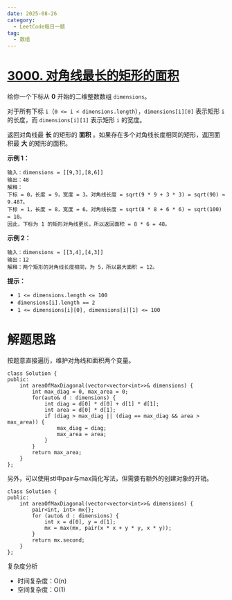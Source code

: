 ```yaml
---
date: 2025-08-26
category:
  - LeetCode每日一题
tag:
  - 数组
---
```


# [3000. 对角线最长的矩形的面积](https://leetcode.cn/problems/maximum-area-of-longest-diagonal-rectangle/)

给你一个下标从 **0** 开始的二维整数数组 `dimensions`。

对于所有下标 `i`（`0 <= i < dimensions.length`），`dimensions[i][0]` 表示矩形 `i` 的长度，而 `dimensions[i][1]` 表示矩形 `i` 的宽度。

返回对角线最 **长** 的矩形的 **面积** 。如果存在多个对角线长度相同的矩形，返回面积最 **大** 的矩形的面积。

 

**示例 1：**

```
输入：dimensions = [[9,3],[8,6]]
输出：48
解释：
下标 = 0，长度 = 9，宽度 = 3。对角线长度 = sqrt(9 * 9 + 3 * 3) = sqrt(90) ≈ 9.487。
下标 = 1，长度 = 8，宽度 = 6。对角线长度 = sqrt(8 * 8 + 6 * 6) = sqrt(100) = 10。
因此，下标为 1 的矩形对角线更长，所以返回面积 = 8 * 6 = 48。
```

**示例 2：**

```
输入：dimensions = [[3,4],[4,3]]
输出：12
解释：两个矩形的对角线长度相同，为 5，所以最大面积 = 12。
```

 

**提示：**

- `1 <= dimensions.length <= 100`
- `dimensions[i].length == 2`
- `1 <= dimensions[i][0], dimensions[i][1] <= 100`

# 解题思路

按题意直接遍历，维护对角线和面积两个变量。

```
class Solution {
public:
    int areaOfMaxDiagonal(vector<vector<int>>& dimensions) {
        int max_diag = 0, max_area = 0;
        for(auto& d : dimensions) {
            int diag = d[0] * d[0] + d[1] * d[1];
            int area = d[0] * d[1];               
            if (diag > max_diag || (diag == max_diag && area > max_area)) {
                max_diag = diag;
                max_area = area;
            }
        }
        return max_area;
    }
};
```

另外，可以使用stl中pair与max简化写法，但需要有额外的创建对象的开销。
```
class Solution {
public:
    int areaOfMaxDiagonal(vector<vector<int>>& dimensions) {
        pair<int, int> mx{};
        for (auto& d : dimensions) {
            int x = d[0], y = d[1];
            mx = max(mx, pair(x * x + y * y, x * y));
        }
        return mx.second;
    }
};
```

复杂度分析

- 时间复杂度：O(n)
- 空间复杂度：O(1)

  
